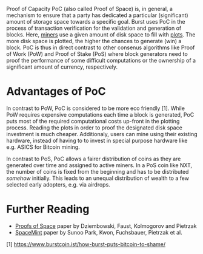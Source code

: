 Proof of Capacity PoC (also called Proof of Space) is, in general, a mechanism to ensure that a party has dedicated a particular (significant) amount of storage space towards a specific goal. Burst uses PoC in the process of transaction verification for the validation and generation of blocks. Here, [miners](mining.md) use a given amount of disk space to fill with [plots](plots.md). The more disk space is plotted, the higher the chances to generate (win) a block. PoC is thus in direct contrast to other consenus algorithms like Proof of Work (PoW) and Proof of Stake (PoS) where block generators need to proof the performance of some difficult computations or the ownership of a significant amount of currency, respectively.

Advantages of PoC
=================

In contrast to PoW, PoC is considered to be more eco friendly [1]. While PoW requires expensive computations each time a block is generated, PoC puts most of the required computational costs up-front in the plotting process. Reading the plots in order to proof the designated disk space investment is much cheaper. Additionaly, users can mine using their existing hardware, instead of having to to invest in special purpose hardware like e.g. ASICS for Bitcoin mining.

In contrast to PoS, PoC allows a fairer distribution of coins as they are generated over time and assigned to active miners. In a PoS coin like NXT, the number of coins is fixed from the beginning and has to be distributed *somehow* initially. This leads to an unequal distribution of wealth to a few selected early adopters, e.g. via airdrops.

Further Reading
===============

-   [Proofs of Space](https://eprint.iacr.org/2013/796.pdf) paper by Dziembowski, Faust, Kolmogorov and Pietrzak
-   [SpaceMint](https://eprint.iacr.org/2015/528.pdf) paper by Sunoo Park, Kwon, Fuchsbauer, Pietrzak et al.

[1] <https://www.burstcoin.ist/how-burst-puts-bitcoin-to-shame/>
